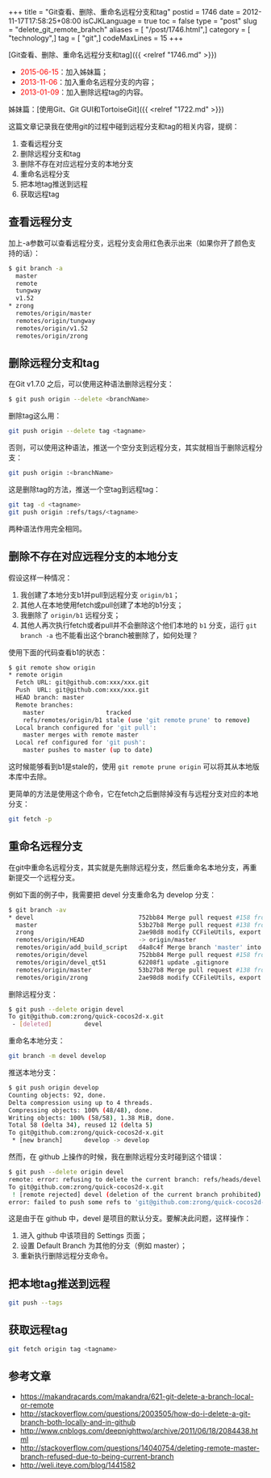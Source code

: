 +++
title = "Git查看、删除、重命名远程分支和tag"
postid = 1746
date = 2012-11-17T17:58:25+08:00
isCJKLanguage = true
toc = false
type = "post"
slug = "delete_git_remote_brahch"
aliases = [ "/post/1746.html",]
category = [ "technology",]
tag = [ "git",]
codeMaxLines = 15
+++


[Git查看、删除、重命名远程分支和tag]({{ <relref "1746.md" >}})

- <span style="color:red;">2015-06-15</span>：加入姊妹篇；
- <span style="color:red;">2013-11-06</span>：加入重命名远程分支的内容；
- <span style="color:red;">2013-01-09</span>：加入删除远程tag的内容。


姊妹篇：[使用Git、Git GUI和TortoiseGit]({{ <relref "1722.md" >}})


这篇文章记录我在使用git的过程中碰到远程分支和tag的相关内容，提纲：

1. 查看远程分支
1. 删除远程分支和tag
1. 删除不存在对应远程分支的本地分支
1. 重命名远程分支
1. 把本地tag推送到远程
1. 获取远程tag


## 查看远程分支

加上-a参数可以查看远程分支，远程分支会用红色表示出来（如果你开了颜色支持的话）：

``` bash
$ git branch -a
  master
  remote
  tungway
  v1.52
* zrong
  remotes/origin/master
  remotes/origin/tungway
  remotes/origin/v1.52
  remotes/origin/zrong
```

## 删除远程分支和tag

在Git v1.7.0 之后，可以使用这种语法删除远程分支：

``` bash
$ git push origin --delete <branchName>
```

删除tag这么用：

``` bash
git push origin --delete tag <tagname>
```

<!--more-->
否则，可以使用这种语法，推送一个空分支到远程分支，其实就相当于删除远程分支：

``` bash
git push origin :<branchName>
```

这是删除tag的方法，推送一个空tag到远程tag：

``` bash
git tag -d <tagname>
git push origin :refs/tags/<tagname>
```

两种语法作用完全相同。

## 删除不存在对应远程分支的本地分支

假设这样一种情况：

1. 我创建了本地分支b1并pull到远程分支 `origin/b1`；
2. 其他人在本地使用fetch或pull创建了本地的b1分支；
3. 我删除了 `origin/b1` 远程分支；
4. 其他人再次执行fetch或者pull并不会删除这个他们本地的 `b1` 分支，运行 `git branch -a` 也不能看出这个branch被删除了，如何处理？

使用下面的代码查看b1的状态：

``` bash
$ git remote show origin
* remote origin
  Fetch URL: git@github.com:xxx/xxx.git
  Push  URL: git@github.com:xxx/xxx.git
  HEAD branch: master
  Remote branches:
    master                 tracked
    refs/remotes/origin/b1 stale (use 'git remote prune' to remove)
  Local branch configured for 'git pull':
    master merges with remote master
  Local ref configured for 'git push':
    master pushes to master (up to date)
```

这时候能够看到b1是stale的，使用 `git remote prune origin` 可以将其从本地版本库中去除。

更简单的方法是使用这个命令，它在fetch之后删除掉没有与远程分支对应的本地分支：

``` bash
git fetch -p
```

## 重命名远程分支

在git中重命名远程分支，其实就是先删除远程分支，然后重命名本地分支，再重新提交一个远程分支。

例如下面的例子中，我需要把 devel 分支重命名为 develop 分支：

``` bash
$ git branch -av
* devel                             752bb84 Merge pull request #158 from Gwill/devel
  master                            53b27b8 Merge pull request #138 from tdlrobin/master
  zrong                             2ae98d8 modify CCFileUtils, export getFileData
  remotes/origin/HEAD               -> origin/master
  remotes/origin/add_build_script   d4a8c4f Merge branch 'master' into add_build_script
  remotes/origin/devel              752bb84 Merge pull request #158 from Gwill/devel
  remotes/origin/devel_qt51         62208f1 update .gitignore
  remotes/origin/master             53b27b8 Merge pull request #138 from tdlrobin/master
  remotes/origin/zrong              2ae98d8 modify CCFileUtils, export getFileData
```

删除远程分支：

``` bash
$ git push --delete origin devel
To git@github.com:zrong/quick-cocos2d-x.git
 - [deleted]         devel
```

重命名本地分支： 

``` bash
git branch -m devel develop
```

推送本地分支：

``` bash
$ git push origin develop
Counting objects: 92, done.
Delta compression using up to 4 threads.
Compressing objects: 100% (48/48), done.
Writing objects: 100% (58/58), 1.38 MiB, done.
Total 58 (delta 34), reused 12 (delta 5)
To git@github.com:zrong/quick-cocos2d-x.git
 * [new branch]      develop -> develop
```

然而，在 github 上操作的时候，我在删除远程分支时碰到这个错误：

``` bash
$ git push --delete origin devel
remote: error: refusing to delete the current branch: refs/heads/devel
To git@github.com:zrong/quick-cocos2d-x.git
 ! [remote rejected] devel (deletion of the current branch prohibited)
error: failed to push some refs to 'git@github.com:zrong/quick-cocos2d-x.git'
```

这是由于在 github 中，devel 是项目的默认分支。要解决此问题，这样操作：

1. 进入 github 中该项目的 Settings 页面；
2. 设置 Default Branch 为其他的分支（例如 master）；
3. 重新执行删除远程分支命令。

## 把本地tag推送到远程

``` bash
git push --tags
```

## 获取远程tag

``` bash
git fetch origin tag <tagname>
```

## 参考文章

* <https://makandracards.com/makandra/621-git-delete-a-branch-local-or-remote>
* <http://stackoverflow.com/questions/2003505/how-do-i-delete-a-git-branch-both-locally-and-in-github>
* <http://www.cnblogs.com/deepnighttwo/archive/2011/06/18/2084438.html>
* <http://stackoverflow.com/questions/14040754/deleting-remote-master-branch-refused-due-to-being-current-branch>
* <http://weli.iteye.com/blog/1441582>
